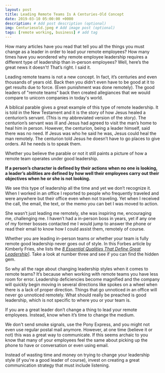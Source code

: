 ```yaml
---
layout: post
title: Leading Remote Teams Is A Centuries-Old Concept
date: 2019-03-10 05:00:00 +0000
description: # Add post description (optional)
img: Centuriesold.jpeg # Add image post (optional)
tags: [remote working, business] # add tag
---
```

How many articles have you read that tell you all the things you must change as a leader in order to lead your remote employees? How many times have you wondered why remote employee leadership requires a different type of leadership than in-person employees? Well, here’s the great news it doesn't! That’s right. I said it.

Leading remote teams is not a new concept. In fact, it’s centuries and even thousands of years old. Back then you didn’t even have to be good at it to get results due to force. (Even punishment was done remotely). The good leaders of "remote teams" back then created allegiances that we would compare to unicorn companies in today's world.

A biblical parable gives a great example of this type of remote leadership. It is told in the New Testament and it is the story of how Jesus healed a centurion’s servant. (This is my abbreviated version of the story). The centurion’s servant was ill and Jesus had agreed to visit the man’s home to heal him in person. However, the centurion, being a leader himself, said there was no need. If Jesus was who he said he was, Jesus could heal the man remotely. The centurion told Jesus he doesn’t have to go places to give orders. All he needs is to speak them.

Whether you believe the parable or not it still paints a picture of how a remote team operates under good leadership.

**If a person’s character is defined by their actions when no one is looking, a leader’s abilities are defined by how well their employees carry out their objectives when he or she is not looking.**

We see this type of leadership all the time and yet we don’t recognize it. When I worked in an office I reported to people who frequently traveled and were anywhere but their office even when not traveling. Yet when I received the call, the email, the text, or the memo you can bet I was moved to action.

She wasn’t just leading me remotely, she was inspiring me, encouraging me, challenging me. I haven’t had a in-person boss in years, yet if any one of my former bosses contacted me I would jump to answer the phone or read their email to know how I could assist them, remotely of course.

Whether you are leading in-person teams or whether your team is fully remote good leadership never goes out of style. In this Forbes article by Kimberly Fries, she lists the [*8 Essential Qualities That Define Great Leadership*](https://www.forbes.com/sites/kimberlyfries/2018/02/08/8-essential-qualities-that-define-great-leadership/#1f1b4cc83b63)]. Take a look at number three and see if you can find the hidden gem.

So why all the rage about changing leadership styles when it comes to remote teams? It’s because when working with remote teams you have less room for error. Leadership deficiencies become magnified and the company will quickly begin moving in several directions like spokes on a wheel when there is a lack of proper direction. Things that go unnoticed in an office will never go unnoticed remotely. What should really be preached is good leadership, which is not specific to where you or your team is.

If you are a great leader don’t change a thing to lead your remote employees. Instead, know when it’s time to change the medium.

We don't send smoke signals, use the Pony Express, and you might not even use regular postal mail anymore. However, at one time (believe it or not) this was a great way to communicate. If this seems archaic to you know that many of your employees feel the same about picking up the phone to have or conversation or even using email.

Instead of wasting time and money on trying to change your leadership style (if you're a good leader of course), invest on creating a great communication strategy that must include listening.
